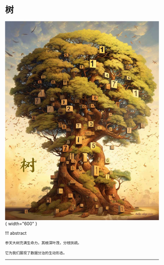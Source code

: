 # 树

<div class="center-table" markdown>

![树](../assets/covers/chapter_tree.jpg){ width="600" }

</div>

!!! abstract

    参天大树充满生命力，其根深叶茂，分枝扶疏。
    
    它为我们展现了数据分治的生动形态。



-----------------------------------------------------------------

